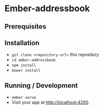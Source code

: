 # Ember-addressbook

## Prerequisites

## Installation

* `git clone <repository-url>` this repository
* `cd ember-addressbook`
* `npm install`
* `bower install`

## Running / Development

* `ember serve`
* Visit your app at [http://localhost:4200](http://localhost:4200).
